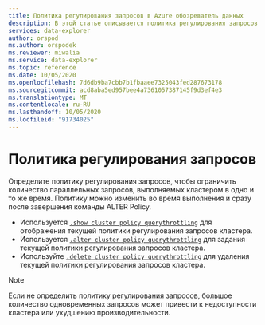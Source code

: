 ```yaml
---
title: Политика регулирования запросов в Azure обозреватель данных
description: В этой статье описывается политика регулирования запросов в Azure обозреватель данных
services: data-explorer
author: orspod
ms.author: orspodek
ms.reviewer: miwalia
ms.service: data-explorer
ms.topic: reference
ms.date: 10/05/2020
ms.openlocfilehash: 7d6db9ba7cbb7b1fbaaee7325043fed287673178
ms.sourcegitcommit: acd8aba5ed957bee4a7361057387145f9d3ef4e3
ms.translationtype: MT
ms.contentlocale: ru-RU
ms.lasthandoff: 10/05/2020
ms.locfileid: "91734025"
---
```

# <a name="query-throttling-policy"></a>Политика регулирования запросов

Определите политику регулирования запросов, чтобы ограничить количество параллельных запросов, выполняемых кластером в одно и то же время. Политику можно изменить во время выполнения и сразу после завершения команды ALTER Policy.

* Используется [`.show cluster policy querythrottling`](query-throttling-policy-commands.md#show-cluster-policy-querythrottling) для отображения текущей политики регулирования запросов кластера.
* Используется [`.alter cluster policy querythrottling`](query-throttling-policy-commands.md#alter-cluster-policy-querythrottling) для задания текущей политики регулирования запросов кластера.
* Используйте [`.delete cluster policy querythrottling`](query-throttling-policy-commands.md#delete-cluster-policy-querythrottling) для удаления текущей политики регулирования запросов кластера.

> [!NOTE]
> Если не определить политику регулирования запросов, большое количество одновременных запросов может привести к недоступности кластера или ухудшению производительности.
